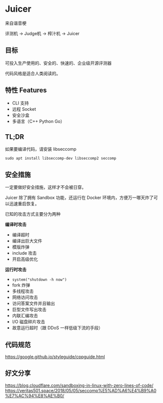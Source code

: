 # Juicer

来自谐音梗

评测机 -> Judge机 -> 榨汁机 -> Juicer

## 目标

可投入生产使用的、安全的、快速的、企业级开源评测器

代码风格是适合人类阅读的。

## 特性 Features

- CLI 支持
- 远程 Socket
- 安全沙盒
- 多语言（C++ Python Go）

## TL;DR

如果要编译代码，请安装 libseccomp

`sudo apt install libseccomp-dev libseccomp2 seccomp`


## 安全措施

一定要做好安全措施，这样才不会被日穿。

Juicer 除了拥有 Sandbox 功能，还运行在 Docker 环境内，方便万一哪天炸了可以迅速重启恢复。

已知的攻击方式主要分为两种

**编译时攻击**

- 编译超时
- 编译出巨大文件
- 模版炸弹
- include 攻击
- 开启高级优化

**运行时攻击**

- `system("shutdown -h now")`
- fork 炸弹
- 多线程攻击
- 网络访问攻击
- 访问答案文件并且输出
- 巨型文件写出攻击
- 内联汇编攻击
- I/O 磁盘碎片攻击
- 故意运行超时（跟 DDoS 一样低级下流的手段）

## 代码规范
https://google.github.io/styleguide/cppguide.html

## 好文分享

https://blog.cloudflare.com/sandboxing-in-linux-with-zero-lines-of-code/
https://veritas501.space/2018/05/05/seccomp%E5%AD%A6%E4%B9%A0%E7%AC%94%E8%AE%B0/
